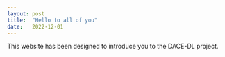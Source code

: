 ```yaml
---
layout: post
title:  "Hello to all of you"
date:   2022-12-01
---
```


<p class="intro"><span class="dropcap">T</span>his website has been designed to introduce you to the DACE-DL project.</p>